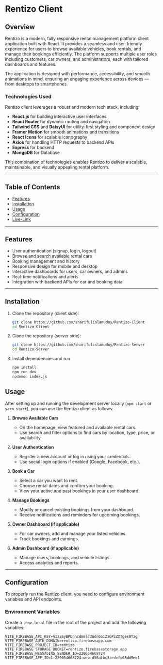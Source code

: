 # Rentizo Client

## Overview

Rentizo is a modern, fully responsive rental management platform client application built with React. It provides a seamless and user-friendly experience for users to browse available vehicles, book rentals, and manage their bookings efficiently. The platform supports multiple user roles including customers, car owners, and administrators, each with tailored dashboards and features.

The application is designed with performance, accessibility, and smooth animations in mind, ensuring an engaging experience across devices — from desktops to smartphones.

### Technologies Used

Rentizo client leverages a robust and modern tech stack, including:

- **React.js** for building interactive user interfaces
- **React Router** for dynamic routing and navigation
- **Tailwind CSS** and **DaisyUI** for utility-first styling and component design
- **Framer Motion** for smooth animations and transitions
- **React Icons** for scalable iconography
- **Axios** for handling HTTP requests to backend APIs
- **Express** for backend
- **MongoDB** for Database

This combination of technologies enables Rentizo to deliver a scalable, maintainable, and visually appealing rental platform.


---

## Table of Contents
- [Features](#features)
- [Installation](#installation)
- [Usage](#usage)
- [Configuration](#configuration)
- [Live-Link](https://rentizo.web.app/)

---

## Features

- User authentication (signup, login, logout)
- Browse and search available rental cars
- Booking management and history
- Responsive design for mobile and desktop
- Interactive dashboards for users, car owners, and admins
- Real-time notifications and alerts
- Integration with backend APIs for car and booking data

---

## Installation

1. Clone the repository (client side):
   ```bash
   git clone https://github.com/sharifulislamudoy/Rentizo-Client
   cd Rentizo-Client

2. Clone the repository (server side):
   ```bash
   git clone https://github.com/sharifulislamudoy/Rentizo-Server
   cd Rentizo-Server
   
4. Install dependencies and run
   ```bash
   npm install
   npm run dev
   nodemon index.js

## Usage

After setting up and running the development server locally (`npm start` or `yarn start`), you can use the Rentizo client as follows:

1. **Browse Available Cars**  
   - On the homepage, view featured and available rental cars.
   - Use search and filter options to find cars by location, type, price, or availability.

2. **User Authentication**  
   - Register a new account or log in using your credentials.
   - Use social login options if enabled (Google, Facebook, etc.).

3. **Book a Car**  
   - Select a car you want to rent.
   - Choose rental dates and confirm your booking.
   - View your active and past bookings in your user dashboard.

4. **Manage Bookings**  
   - Modify or cancel existing bookings from your dashboard.
   - Receive notifications and reminders for upcoming bookings.

5. **Owner Dashboard (if applicable)**  
   - For car owners, add and manage your listed vehicles.
   - Track bookings and earnings.

6. **Admin Dashboard (if applicable)**  
   - Manage users, bookings, and vehicle listings.
   - Access analytics and reports.

---

## Configuration

To properly run the Rentizo client, you need to configure environment variables and API endpoints.

### Environment Variables

Create a `.env.local` file in the root of the project and add the following variables:

   ```env.local
VITE_FIREBASE_API_KEY=AIzaSyBPUnnxdmmlc3WdnGG1ZzOPzZXTges0Yzg
VITE_FIREBASE_AUTH_DOMAIN=rentizo.firebaseapp.com
VITE_FIREBASE_PROJECT_ID=rentizo
VITE_FIREBASE_STORAGE_BUCKET=rentizo.firebasestorage.app
VITE_FIREBASE_MESSAGING_SENDER_ID=220054668724
VITE_FIREBASE_APP_ID=1:220054668724:web:d56afbc3aedefc68dd9ee1
